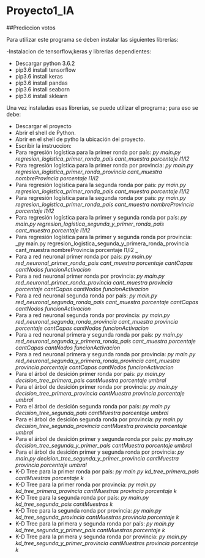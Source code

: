 # Proyecto1_IA
##Prediccion votos

Para utilizar este programa se deben instalar las siguientes librerías:

-Instalacion de tensorflow,keras y librerias dependientes:

 - Descargar python 3.6.2
 - pip3.6 install tensorflow
 - pip3.6 install keras
 - pip3.6 install pandas
 - pip3.6 install seaborn
 - pip3.6 install sklearn

Una vez instaladas esas librerías, se puede utilizar el programa; para eso se debe:
- Descargar el proyecto
- Abrir el shell de Python.
- Abrir en el shell de pytho la ubicación del proyecto.
- Escribir la instruccion: 
 - Para regresión logística para la primer ronda por país: _py main.py regresion_logistica_primer_ronda_pais cant_muestra porcentaje l1/l2_
 - Para regresión logística para la primer ronda por provincia: _py main.py regresion_logistica_primer_ronda_provincia cant_muestra  nombreProvincia porcentaje l1/l2_
 - Para regresión logística para la segunda ronda por país: _py main.py regresion_logistica_primer_ronda_pais cant_muestra porcentaje l1/l2_
 - Para regresión logística para la segunda ronda por país: _py main.py regresion_logistica_primer_ronda_pais cant_muestra  nombreProvincia porcentaje l1/l2_
 - Para regresión logística para la primer y segunda ronda por país: _py main.py regresion_logistica_segunda_y_primer_ronda_pais cant_muestra porcentaje l1/l2_
 - Para regresión logística para la primer y segunda ronda por provincia: _py main.py regresion_logistica_segunda_y_primera_ronda_provincia cant_muestra nombreProvincia porcentaje l1/l2 _
 - Para a red neuronal primer ronda por país: _py main.py red_neuronal_primer_ronda_pais cant_muestra porcentaje cantCapas cantNodos funcionActivacion_ 
 - Para a red neuronal primer ronda por provincia: _py main.py red_neuronal_primer_ronda_provincia cant_muestra provincia porcentaje cantCapas cantNodos funcionActivacion_
 - Para a red neuronal segunda ronda por país: _py main.py red_neuronal_segunda_ronda_pais cant_muestra porcentaje cantCapas cantNodos funcionActivacion_
 - Para a red neuronal segunda ronda por provincia: _py main.py red_neuronal_segunda_ronda_provincia cant_muestra provincia porcentaje cantCapas cantNodos funcionActivacion_
 - Para a red neuronal primera y segunda ronda por país: _py main.py red_neuronal_segunda_y_primera_ronda_pais cant_muestra porcentaje cantCapas cantNodos funcionActivacion_
 - Para a red neuronal primera y segunda ronda por provincia: _py main.py red_neuronal_segunda_y_primera_ronda_provincia cant_muestra provincia porcentaje cantCapas cantNodos funcionActivacion_
 - Para el árbol de desición primer ronda por país: _py main.py decision_tree_primera_pais cantMuestra porcentaje umbral_
 - Para el árbol de desición primer ronda por provincia: _py main.py decision_tree_primera_provincia cantMuestra provincia porcentaje umbral_
 - Para el árbol de desición segunda ronda por país: _py main.py decision_tree_segunda_pais cantMuestra porcentaje umbral_
 - Para el árbol de desición segunda ronda por provincia: _py main.py decision_tree_segunda_provincia cantMuestra provincia porcentaje umbral_
 - Para el árbol de desición primer y segunda ronda por país: _py main.py decision_tree_segunda_y_primer_pais cantMuestra porcentaje umbral_
 - Para el árbol de desición primer y segunda ronda por provincia: _py main.py decision_tree_segunda_y_primer_provincia cantMuestra provincia porcentaje umbral_
 - K-D Tree para la primer ronda por país: _py main.py kd_tree_primera_pais cantMuestras porcentaje k_
 - K-D Tree para la primer ronda por provincia: _py main.py kd_tree_primera_provincia cantMuestras provincia porcentaje k_
 - K-D Tree para la segunda ronda por país: _py main.py kd_tree_segunda_pais cantMuestras k_
 - K-D Tree para la segunda ronda por provincia: _py main.py kd_tree_segunda_provincia cantMuestras provincia porcentaje k_
 - K-D Tree para la primera y segunda ronda por país: _py main.py kd_tree_segunda_y_primer_pais cantMuestras porcentaje k_
 - K-D Tree para la primera y segunda ronda por provincia: _py main.py kd_tree_segunda_y_primer_provincia cantMuestras provincia porcentaje k_
